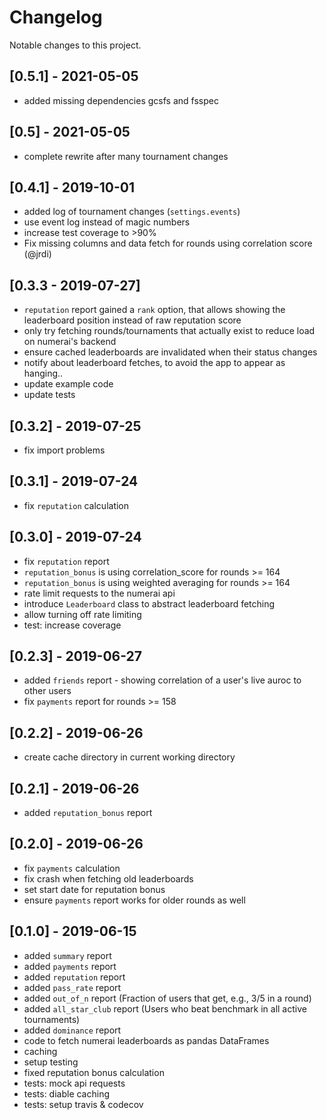 # Changelog
Notable changes to this project.

## [0.5.1] - 2021-05-05
- added missing dependencies gcsfs and fsspec

## [0.5] - 2021-05-05
- complete rewrite after many tournament changes

## [0.4.1] - 2019-10-01
- added log of tournament changes (`settings.events`)
- use event log instead of magic numbers
- increase test coverage to >90%
- Fix missing columns and data fetch for rounds using correlation score (@jrdi)

## [0.3.3 - 2019-07-27]
- `reputation` report gained a `rank` option, that allows showing the
  leaderboard position instead of raw reputation score
- only try fetching rounds/tournaments that actually exist to reduce load
  on numerai's backend
- ensure cached leaderboards are invalidated when their status changes
- notify about leaderboard fetches, to avoid the app to appear as hanging..
- update example code
- update tests

## [0.3.2] - 2019-07-25
- fix import problems

## [0.3.1] - 2019-07-24
- fix `reputation` calculation

## [0.3.0] - 2019-07-24
- fix `reputation` report
- `reputation_bonus` is using correlation_score for rounds >= 164
- `reputation_bonus` is using weighted averaging for rounds >= 164
- rate limit requests to the numerai api
- introduce `Leaderboard` class to abstract leaderboard fetching
- allow turning off rate limiting
- test: increase coverage

## [0.2.3] - 2019-06-27
- added `friends` report - showing correlation of a user's live auroc to other users
- fix `payments` report for rounds >= 158

## [0.2.2] - 2019-06-26
- create cache directory in current working directory

## [0.2.1] - 2019-06-26
- added `reputation_bonus` report

## [0.2.0] - 2019-06-26
- fix `payments` calculation
- fix crash when fetching old leaderboards
- set start date for reputation bonus
- ensure `payments` report works for older rounds as well

## [0.1.0] - 2019-06-15
- added `summary` report
- added `payments` report
- added `reputation` report
- added `pass_rate` report
- added `out_of_n` report (Fraction of users that get, e.g., 3/5 in a round)
- added `all_star_club` report (Users who beat benchmark in all active tournaments)
- added `dominance` report
- code to fetch numerai leaderboards as pandas DataFrames
- caching
- setup testing
- fixed reputation bonus calculation
- tests: mock api requests
- tests: diable caching
- tests: setup travis & codecov
